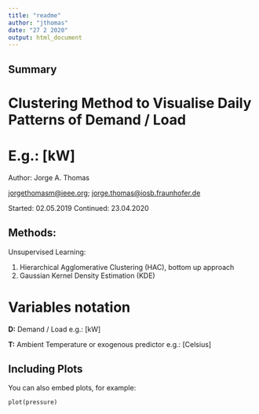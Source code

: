 ```yaml
---
title: "readme"
author: "jthomas"
date: "27 2 2020"
output: html_document
---
```

## Summary

# Clustering Method to Visualise Daily Patterns of Demand / Load 
# E.g.: [kW]

Author: Jorge A. Thomas

jorgethomasm@ieee.org; jorge.thomas@iosb.fraunhofer.de

Started:   02.05.2019
Continued: 23.04.2020

## Methods: 

Unsupervised Learning:

1. Hierarchical Agglomerative Clustering (HAC), bottom up approach
2. Gaussian Kernel Density Estimation (KDE)

# Variables notation
**D:** Demand / Load e.g.: [kW]

**T:** Ambient Temperature or exogenous predictor e.g.: [Celsius]


## Including Plots

You can also embed plots, for example:

```{r pressure, echo=FALSE}
plot(pressure)
```
